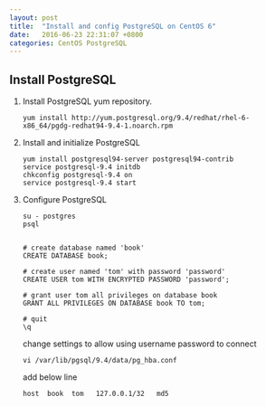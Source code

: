 ```yaml
---
layout: post
title:  "Install and config PostgreSQL on CentOS 6"
date:   2016-06-23 22:31:07 +0800
categories: CentOS PostgreSQL
---
```


## Install PostgreSQL

1. Install PostgreSQL yum repository.

    ```
    yum install http://yum.postgresql.org/9.4/redhat/rhel-6-x86_64/pgdg-redhat94-9.4-1.noarch.rpm
    ```

2. Install and initialize PostgreSQL

    ```
    yum install postgresql94-server postgresql94-contrib
    service postgresql-9.4 initdb
    chkconfig postgresql-9.4 on
    service postgresql-9.4 start
    ```

2. Configure PostgreSQL

    ```
    su - postgres
    psql
    ```

    ```

    # create database named 'book'
    CREATE DATABASE book;

    # create user named 'tom' with password 'password'
    CREATE USER tom WITH ENCRYPTED PASSWORD 'password';

    # grant user tom all privileges on database book
    GRANT ALL PRIVILEGES ON DATABASE book TO tom;

    # quit
    \q

    ```

    change settings to allow using username password to connect
    ```
    vi /var/lib/pgsql/9.4/data/pg_hba.conf
    ```

    add below line
    ```
    host  book  tom   127.0.0.1/32   md5
    ```
